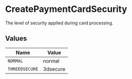 # CreatePaymentCardSecurity

The level of security applied during card processing.


## Values

| Name           | Value          |
| -------------- | -------------- |
| `NORMAL`       | normal         |
| `THREEDSECURE` | 3dsecure       |